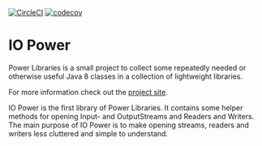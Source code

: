 [![CircleCI](https://circleci.com/gh/power-libraries/iopower.svg?style=svg)](https://circleci.com/gh/power-libraries/iopower)
[![codecov](https://codecov.io/gh/power-libraries/iopower/branch/develop/graph/badge.svg)](https://codecov.io/gh/power-libraries/iopower)

# IO Power
Power Libraries is a small project to collect some repeatedly needed or otherwise useful Java 8 classes in a collection of lightweight libraries.

For more information check out the [project site](http://power-libraries.github.io/).

IO Power is the first library of Power Libraries. It contains some helper methods for opening Input- and OutputStreams and Readers and Writers. The main purpose of IO Power is to make opening streams, readers and writers less cluttered and simple to understand.
